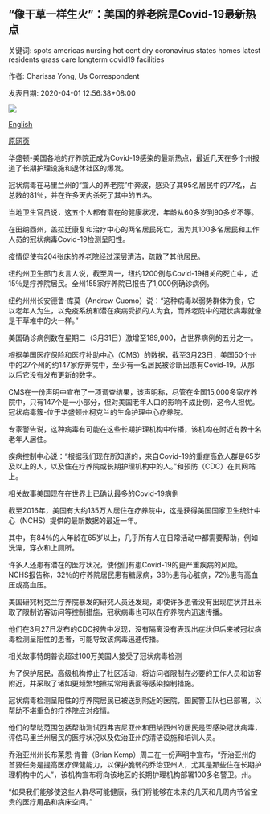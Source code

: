 ## “像干草一样生火”：美国的养老院是Covid-19最新热点

关键词: spots americas nursing hot cent dry coronavirus states homes latest residents grass care longterm covid19 facilities

作者: Charissa Yong, Us Correspondent

发表日期: 2020-04-01 12:56:38+08:00

![](https://www.straitstimes.com/sites/default/files/media-brightcove/6146195391001.jpg)

[English](%27Like%20fire%20through%20dry%20grass%27%3A%20America%27s%20nursing%20homes%20are%20latest%20Covid-19%20hot%20spots.md)

[原网页](https://www.straitstimes.com/world/united-states/like-fire-through-dry-grass-americas-nursing-homes-are-latest-covid-19-hot-spots)

华盛顿-美国各地的疗养院正成为Covid-19感染的最新热点，最近几天在多个州报道了长期护理设施和退休社区的爆发。

冠状病毒在马里兰州的“宜人的养老院”中奔波，感染了其95名居民中的77名，占总数的81％，并在许多天内杀死了其中的五名。

当地卫生官员说，这五个人都有潜在的健康状况，年龄从60多岁到90多岁不等。

在田纳西州，盖拉廷康复和治疗中心的两名居民死亡，因为其100多名居民和工作人员的冠状病毒Covid-19检测呈阳性。

疫情促使有204张床的养老院经过深层清洁，疏散了其他居民。

纽约州卫生部门发言人说，截至周一，纽约1200例与Covid-19相关的死亡中，近15％是疗养院居民。全州155家疗养院已报告了1,000例确诊病例。

纽约州州长安德鲁·库莫（Andrew Cuomo）说：“这种病毒以弱势群体为食，它以老年人为生，以免疫系统和潜在疾病受损的人为食，而养老院中的冠状病毒就像是干草堆中的火一样。”

美国确诊病例数在星期二（3月31日）激增至189,000，占世界病例的五分之一。

根据美国医疗保险和医疗补助中心（CMS）的数据，截至3月23日，美国50个州中的27个州的约147家疗养院中，至少有一名居民被诊断出患有Covid-19。从那以后它没有发布更新的数字。

CMS在一份声明中宣布了一项调查结果，该声明称，尽管在全国15,000多家疗养院中，只有147个是一小部分，但对美国老年人口的影响不成比例，这令人担忧。冠状病毒簇-位于华盛顿州柯克兰的生命护理中心疗养院。

专家警告说，这种病毒有可能在这些长期护理机构中传播，该机构在附近有数十名老年人居住。

疾病控制中心说：“根据我们现在所知道的，来自Covid-19的重症高危人群是65岁及以上的人，以及住在疗养院或长期护理机构中的人。”和预防（CDC）在其网站上。

相关故事美国现在在世界上已确认最多的Covid-19病例

截至2016年，美国有大约135万人居住在疗养院中，这是获得美国国家卫生统计中心（NCHS）提供的最新数据的最近一年。

其中，有84％的人年龄在65岁以上，几乎所有人在日常活动中都需要帮助，例如洗澡，穿衣和上厕所。

许多人还患有潜在的医疗状况，使他们有患Covid-19的更严重疾病的风险。 NCHS报告称，32％的疗养院居民患有糖尿病，38％患有心脏病，72％患有高血压或高血压。

美国研究柯克兰疗养院暴发的研究人员还发现，即使许多患者没有出现症状并且采取了限制访客访问等控制措施，冠状病毒也可以在疗养院内迅速传播。

他们在3月27日发布的CDC报告中发现，没有隔离没有表现出症状但后来被冠状病毒检测呈阳性的患者，可能导致该病毒迅速传播。

相关故事特朗普说超过100万美国人接受了冠状病毒检测

为了保护居民，高级机构停止了社区活动，将访问者限制在必要的工作人员和访客附近，并采取了诸如更频繁地擦拭常用表面等感染控制措施。

冠状病毒检测呈阳性的疗养院居民已被送到附近的医院，国民警卫队也已部署，以帮助不堪重负的疗养院应对疫情。

他们的帮助范围包括帮助测试西弗吉尼亚州和田纳西州的居民是否感染冠状病毒，评估马里兰州居民的医疗状况以及佐治亚州的清洁设施和培训人员。

乔治亚州州长布莱恩·肯普（Brian Kemp）周二在一份声明中宣布，“乔治亚州的首要任务是提高医疗保健能力，以保护脆弱的乔治亚州人，尤其是那些住在长期护理机构中的人”，该机构宣布将向该地区的长期护理机构部署100多名警卫。州。

“如果我们能够使这些人群尽可能健康，我们将能够在未来的几天和几周内节省宝贵的医疗用品和病床空间。”